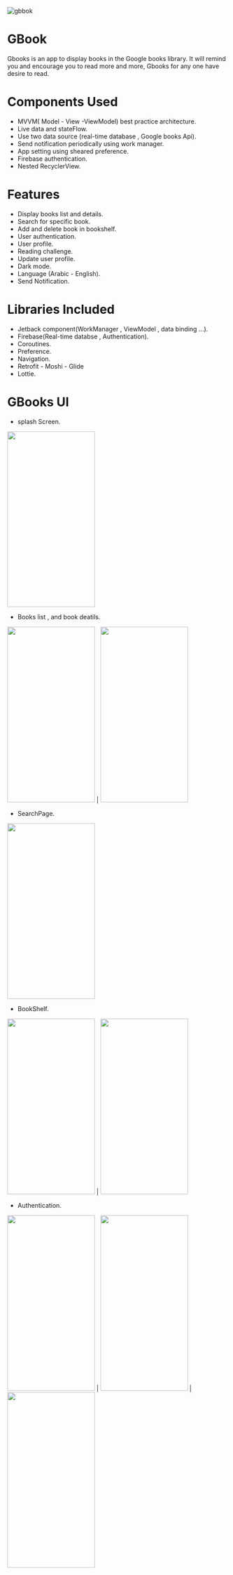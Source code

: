 ![gbbok](https://user-images.githubusercontent.com/92260185/150343962-c9200e3e-915d-4b69-8cea-4deca14281af.png)

# GBook
Gbooks is an app to display books in the Google books library.
It will remind you and encourage you to read more and more, Gbooks for any one have desire to read. 

# Components Used
- MVVM( Model - View -ViewModel) best practice architecture.
- Live data and stateFlow.
- Use two data source (real-time database , Google books Api).
- Send notification periodically using work manager.
- App setting using sheared preference. 
- Firebase authentication.
- Nested RecyclerView.

# Features
- Display books list and details.
- Search for specific book.
- Add and delete book in bookshelf.
- User authentication. 
- User profile.
- Reading challenge.
- Update user profile.
- Dark mode.
- Language (Arabic - English).
- Send Notification.


# Libraries Included
- Jetback component(WorkManager , ViewModel , data binding ...).
- Firebase(Real-time databse , Authentication).
- Coroutines.
- Preference.
- Navigation.
- Retrofit - Moshi - Glide
- Lottie.

# GBooks UI
* splash Screen.
 <img src="https://user-images.githubusercontent.com/92260185/150346086-94815287-16ac-452c-8bfa-13fa9fc7888b.png" width="200" height="400">



* Books list , and book deatils. 


 <img src="https://user-images.githubusercontent.com/92260185/150351589-843c76f7-7be1-4d3a-b300-0729aa301d1f.png" width="200" height="400"> | <img src="https://user-images.githubusercontent.com/92260185/150351658-b9ff8bc9-b263-4dbe-a8fd-6bb96be6180a.png" width="200" height="400">



* SearchPage.


<img src="https://user-images.githubusercontent.com/92260185/150346747-a8615751-45dc-45f1-98e4-8b1de3ecbd18.png" width="200" height="400">



* BookShelf. 


<img src="https://user-images.githubusercontent.com/92260185/150346953-bd1faba7-3d31-4ba6-9237-56817dc1876e.png" width="200" height="400"> | <img src="https://user-images.githubusercontent.com/92260185/150666713-274a4bfc-3dd0-4b55-9a44-b34171691adc.png" width="200" height="400">



* Authentication.


<img src="https://user-images.githubusercontent.com/92260185/150353490-4ca72c41-8cd7-4a0b-8718-e5cb0c4cc9da.png" width="200" height="400"> | <img src="https://user-images.githubusercontent.com/92260185/150353225-4a10d171-0958-48be-9607-760830d4c641.png" width="200" height="400"> | <img src="https://user-images.githubusercontent.com/92260185/150353033-e5074bf3-262a-461a-9a94-d8ffda22a078.png" width="200" height="400">
